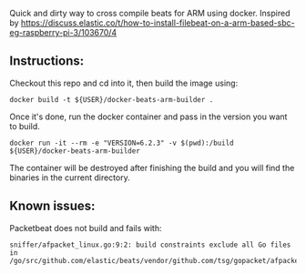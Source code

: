 Quick and dirty way to cross compile beats for ARM using docker. 
Inspired by https://discuss.elastic.co/t/how-to-install-filebeat-on-a-arm-based-sbc-eg-raspberry-pi-3/103670/4

## Instructions:
Checkout this repo and cd into it, then build the image using:
```
docker build -t ${USER}/docker-beats-arm-builder .
```

Once it's done, run the docker container and pass in the version you want to build. 
```
docker run -it --rm -e "VERSION=6.2.3" -v $(pwd):/build ${USER}/docker-beats-arm-builder
```

The container will be destroyed after finishing the build and you will find the binaries in the current directory.


## Known issues:
Packetbeat does not build and fails with:
```
sniffer/afpacket_linux.go:9:2: build constraints exclude all Go files in /go/src/github.com/elastic/beats/vendor/github.com/tsg/gopacket/afpacket
```

